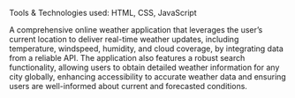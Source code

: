 Tools & Technologies used: HTML, CSS, JavaScript

A comprehensive online weather application that leverages the user’s current location to deliver real-time weather
updates, including temperature, windspeed, humidity, and cloud coverage, by integrating data from a reliable API.
The application also features a robust search functionality, allowing users to obtain detailed weather information
for any city globally, enhancing accessibility to accurate weather data and ensuring users are well-informed about
current and forecasted conditions.
